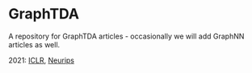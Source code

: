 # GraphTDA
A repository for GraphTDA articles - occasionally we will add GraphNN articles as well.


2021: [ICLR](iclr2021.md), [Neurips](neurips2021.md)
